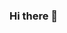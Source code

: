 ### Hi there 👋

<!--
Hey! I am **XKaliber**! 
I am a College Freshman learning to code! :computer:
I might not be very good as of now, but I hope to one day become a good programmer!
-->
